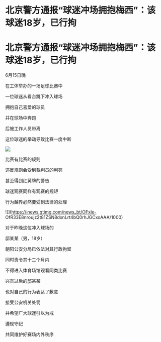 # 北京警方通报“球迷冲场拥抱梅西”：该球迷18岁，已行拘

# 北京警方通报“球迷冲场拥抱梅西”：该球迷18岁，已行拘

6月15日晚

在工体举办的一场足球比赛中

一位球迷从看台跳下冲入球场

拥抱自己喜爱的球员

并在球场中奔跑

后被工作人员带离

这位球迷的举动导致比赛一度中断

![](https://inews.gtimg.com/news_bt/OK7jHQZ2dGLjiPYO7c9xW7W6LHOfnl0HgJVYtNIogviyUAA/1000)

比赛有比赛的规则

违反规则会受到裁判员的判罚

甚至得到红黄牌的警告

球迷观赛同样有观赛的规矩

行为越界必然要受到法律的处理

![](https://inews.gtimg.com/news_bt/OFxIe-
OfR33E8nroujz2t81ZSN8dxnLrt4bQ0rhJGCxoAAA/1000)

对于昨晚这位冲入球场的

邸某某（男，18岁）

朝阳公安分局已依法对其行政拘留

同时责令其十二个月内

不得进入体育场馆观看同类比赛

兴奋过后的邸某某

也对自己的行为表达了歉意

接受公安机关处罚

并希望广大球迷引以为戒

遵规守纪

共同维护好赛场内外秩序

